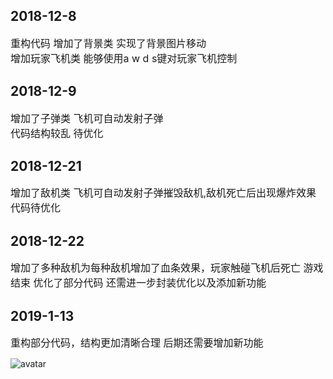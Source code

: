 ## **2018-12-8**
<font size="3">重构代码 增加了背景类 实现了背景图片移动<br>
增加玩家飞机类 能够使用a w d s键对玩家飞机控制</font>
## **2018-12-9**
<font size=3>增加了子弹类 飞机可自动发射子弹<br>
代码结构较乱 待优化</font>
## **2018-12-21**
<font size=3>增加了敌机类 飞机可自动发射子弹摧毁敌机,敌机死亡后出现爆炸效果<br>
代码待优化</font>
## **2018-12-22**
<font size=3>增加了多种敌机为每种敌机增加了血条效果，玩家触碰飞机后死亡 游戏结束
优化了部分代码 还需进一步封装优化以及添加新功能</font>
## **2019-1-13**
<font size=3>重构部分代码，结构更加清晰合理 后期还需要增加新功能</font>

![avatar](https://github.com/jxauCjj/planeGame/blob/master/img/game_picture.PNG)